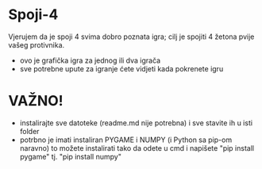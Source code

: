 # Spoji-4
Vjerujem da je spoji 4 svima dobro poznata igra; cilj je spojiti 4 žetona pvije vašeg protivnika.
- ovo je grafička igra za jednog ili dva igrača
- sve potrebne upute za igranje ćete vidjeti kada pokrenete igru

# VAŽNO!
- instalirajte sve datoteke (readme.md nije potrebna) i sve stavite ih u isti folder
- potrbno je imati instaliran PYGAME i NUMPY (i Python sa pip-om naravno)
    to možete instalirati tako da odete u cmd i napišete "pip install pygame" tj. "pip install numpy"
